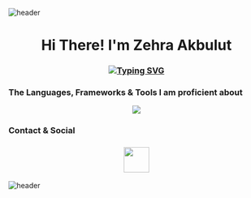 ![header](https://capsule-render.vercel.app/api?type=wave&color=gradient&height=150&section=header)
<h1 align="center">Hi There! I'm Zehra Akbulut</h1>
<h3 align="center">

[![Typing SVG](https://readme-typing-svg.demolab.com?font=Edu+NSW+ACT+Foundation&weight=500&size=30&pause=1000&color=F70404&width=435&lines=Full+Stack+.Net+Development)](https://git.io/typing-svg)

</h3>

### The Languages, Frameworks & Tools I am proficient about

<p align="center">
<a href="https://skillicons.dev">
    <img src="https://skillicons.dev/icons?&theme=light&i=visualstudio,vscode,dotnet,cs,html,css,bootstrap,github,postgres,mongo,docker,postman"/>
  </a>
</p>

### Contact & Social
<h3 align="center">
 <a href="https://www.linkedin.com/in/zehra-akbulut-5089231b9/">
   <img height=50 src="https://cdn.jsdelivr.net/gh/devicons/devicon/icons/linkedin/linkedin-original.svg"/>
 </a>
</h3>

![header](https://capsule-render.vercel.app/api?type=wave&color=gradient&height=150&section=footer)

